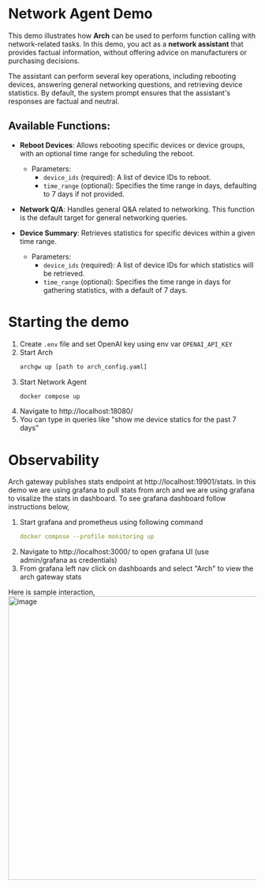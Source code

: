 # Network Agent Demo

This demo illustrates how **Arch** can be used to perform function calling with network-related tasks. In this demo, you act as a **network assistant** that provides factual information, without offering advice on manufacturers or purchasing decisions.

The assistant can perform several key operations, including rebooting devices, answering general networking questions, and retrieving device statistics. By default, the system prompt ensures that the assistant's responses are factual and neutral.

## Available Functions:
- **Reboot Devices**: Allows rebooting specific devices or device groups, with an optional time range for scheduling the reboot.
  - Parameters:
    - `device_ids` (required): A list of device IDs to reboot.
    - `time_range` (optional): Specifies the time range in days, defaulting to 7 days if not provided.

- **Network Q/A**: Handles general Q&A related to networking. This function is the default target for general networking queries.

- **Device Summary**: Retrieves statistics for specific devices within a given time range.
  - Parameters:
    - `device_ids` (required): A list of device IDs for which statistics will be retrieved.
    - `time_range` (optional): Specifies the time range in days for gathering statistics, with a default of 7 days.


# Starting the demo
1. Create `.env` file and set OpenAI key using env var `OPENAI_API_KEY`
2. Start Arch
   ```sh
   archgw up [path to arch_config.yaml]
   ```
3. Start Network Agent
    ```sh
    docker compose up
   ```
3. Navigate to http://localhost:18080/
4. You can type in queries like "show me device statics for the past 7 days"


# Observability
Arch gateway publishes stats endpoint at http://localhost:19901/stats. In this demo we are using grafana to pull stats from
arch and we are using grafana to visalize the stats in dashboard. To see grafana dashboard follow instructions below,

1. Start grafana and prometheus using following command
   ```yaml
   docker compose --profile monitoring up
   ```
1. Navigate to http://localhost:3000/ to open grafana UI (use admin/grafana as credentials)
1. From grafana left nav click on dashboards and select "Arch" to view the arch gateway stats

Here is sample interaction,
<img width="575" alt="image" src="https://github.com/user-attachments/assets/25d40f46-616e-41ea-be8e-1623055c84ec">
